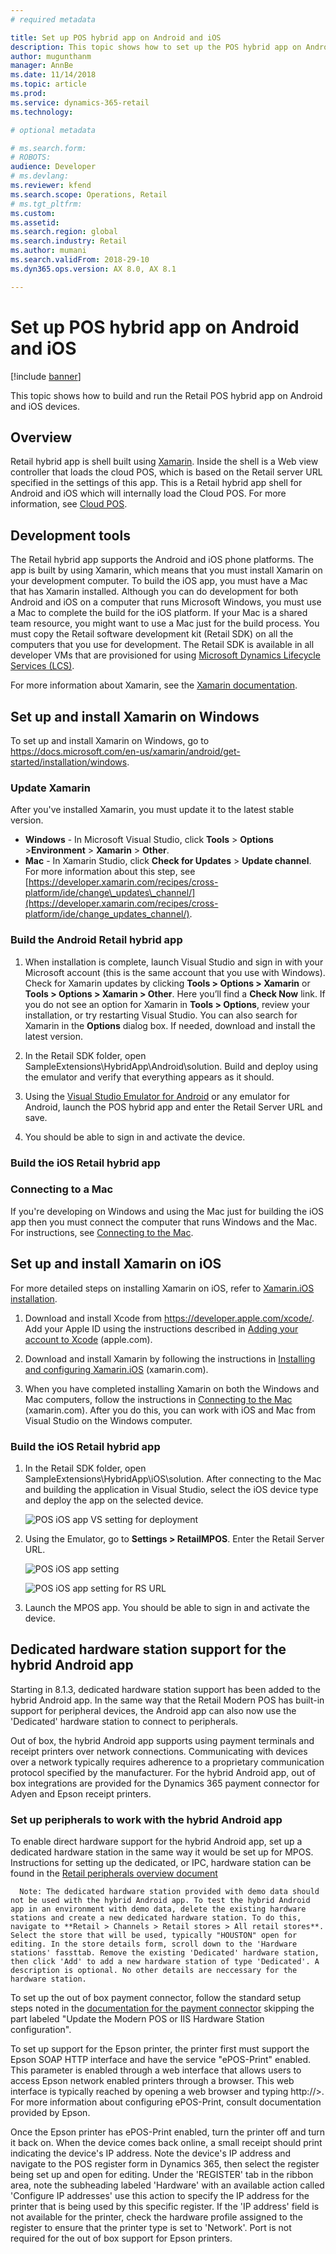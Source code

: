 ```yaml
---
# required metadata

title: Set up POS hybrid app on Android and iOS
description: This topic shows how to set up the POS hybrid app on Android and iOS.
author: mugunthanm 
manager: AnnBe
ms.date: 11/14/2018
ms.topic: article
ms.prod: 
ms.service: dynamics-365-retail
ms.technology: 

# optional metadata

# ms.search.form: 
# ROBOTS: 
audience: Developer
# ms.devlang: 
ms.reviewer: kfend
ms.search.scope: Operations, Retail 
# ms.tgt_pltfrm: 
ms.custom: 
ms.assetid: 
ms.search.region: global
ms.search.industry: Retail
ms.author: mumani
ms.search.validFrom: 2018-29-10
ms.dyn365.ops.version: AX 8.0, AX 8.1

---
```

# Set up POS hybrid app on Android and iOS
[!include [banner](../includes/banner.md)]

This topic shows how to build and run the Retail POS hybrid app on Android and iOS devices. 

## Overview

Retail hybrid app is shell built using [Xamarin](https://docs.microsoft.com/en-us/xamarin/). Inside the shell is a Web view controller that loads the cloud POS, which is based on the Retail server URL specified in the settings of this app. This is a Retail hybrid app shell for Android and iOS which will internally load the Cloud POS. For more information, see [Cloud POS](https://docs.microsoft.com/en-us/dynamics365/unified-operations/retail/mpos-or-cpos).

## Development tools
The Retail hybrid app supports the Android and iOS phone platforms. The app is built by using Xamarin, which means that you must install Xamarin on your development computer. To build the iOS app, you must have a Mac that has Xamarin installed. Although you can do development for both Android and iOS on a computer that runs Microsoft Windows, you must use a Mac to complete the build for the iOS platform. If your Mac is a shared team resource, you might want to use a Mac just for the build process. You must copy the Retail software development kit (Retail SDK) on all the computers that you use for development. The Retail SDK is available in all developer VMs that are provisioned for using [Microsoft Dynamics Lifecycle Services (LCS)](https://lcs.dynamics.com/).

For more information about Xamarin, see the [Xamarin documentation](https://docs.microsoft.com/en-us/xamarin/).

## Set up and install Xamarin on Windows

To set up and install Xamarin on Windows, go to <https://docs.microsoft.com/en-us/xamarin/android/get-started/installation/windows>.

### Update Xamarin

After you've installed Xamarin, you must update it to the latest stable version.

-   **Windows** - In Microsoft Visual Studio, click **Tools** &gt; **Options** &gt;**Environment** &gt; **Xamarin** &gt; **Other**.
-   **Mac** - In Xamarin Studio, click **Check for Updates** &gt; **Update channel**. For more information about this step, see [https://developer.xamarin.com/recipes/cross-platform/ide/change\_updates\_channel/](https://developer.xamarin.com/recipes/cross-platform/ide/change_updates_channel/).

### Build the Android Retail hybrid app

1. When installation is complete, launch Visual Studio and sign in with your Microsoft account (this is the same account that you use with Windows). Check for Xamarin updates by clicking **Tools > Options > Xamarin** or **Tools > Options > Xamarin > Other**. Here you’ll find a **Check Now** link. If you do not see an option for Xamarin in **Tools > Options**, review your installation, or try restarting Visual Studio. You can also search for Xamarin in the **Options** dialog box. If needed, download and install the latest version.
      
2.  In the Retail SDK folder, open SampleExtensions\HybridApp\Android\solution. Build and deploy using the emulator and verify that everything appears as it should.
  
3.  Using the [Visual Studio Emulator for Android](https://visualstudio.microsoft.com/vs/msft-android-emulator/ "Visual Studio Emulator for Android") or any emulator for Android, launch the POS hybrid app and enter the Retail Server URL and save.
  
4.  You should be able to sign in and activate the device.

### Build the iOS Retail hybrid app

### Connecting to a Mac

If you're developing on Windows and using the Mac just for building the iOS app then you must connect the computer that runs Windows and the Mac. For instructions, see [Connecting to the Mac](https://developer.xamarin.com/guides/ios/getting_started/installation/windows/connecting-to-mac/).

 ## Set up and install Xamarin on iOS

For more detailed steps on installing Xamarin on iOS, refer to [Xamarin.iOS installation](https://docs.microsoft.com/en-us/xamarin/ios/get-started/installation/).

  1.  Download and install Xcode from <https://developer.apple.com/xcode/>. Add your Apple ID using the instructions described in [Adding your account to Xcode](https://developer.apple.com/library/content/documentation/IDEs/Conceptual/AppStoreDistributionTutorial/AddingYourAccounttoXcode/AddingYourAccounttoXcode.html#//apple_ref/doc/uid/TP40013839-CH40-SW1) (apple.com).
  
  2.  Download and install Xamarin by following the instructions in [Installing and configuring Xamarin.iOS](http://developer.xamarin.com/guides/ios/getting_started/installation/mac/) (xamarin.com).
  
  3.  When you have completed installing Xamarin on both the Windows and Mac computers, follow the instructions in [Connecting to the Mac](http://developer.xamarin.com/guides/ios/getting_started/installation/windows/xamarin-mac-agent/) (xamarin.com). After you do this, you can work with iOS and Mac from Visual Studio on the Windows computer.
  
  ### Build the iOS Retail hybrid app
  
  1.  In the Retail SDK folder, open SampleExtensions\HybridApp\iOS\solution.
      After connecting to the Mac and building the application in Visual Studio, select the iOS device type and deploy the app on the selected device.
      
         ![POS iOS app VS setting for deployment](./media/iOSSetting.png)
      
  2.  Using the Emulator, go to **Settings > RetailMPOS**. Enter the Retail Server URL.
      
         ![POS iOS app setting](./media/iOSApp.png)
      
         ![POS iOS app setting for RS URL](./media/iOSRSURL.png)
      
  3.  Launch the MPOS app. You should be able to sign in and activate the device.
  
## Dedicated hardware station support for the hybrid Android app
  
Starting in 8.1.3, dedicated hardware station support has been added to the hybrid Android app. In the same way that the Retail Modern POS has built-in support for peripheral devices, the Android app can also now use the 'Dedicated' hardware station to connect to peripherals. 

Out of box, the hybrid Android app supports using payment terminals and receipt printers over network connections. Communicating with devices over a network typically requires adherence to a proprietary communication protocol specified by the manufacturer. For the hybrid Android app, out of box integrations are provided for the Dynamics 365 payment connector for Adyen and Epson receipt printers. 

### Set up peripherals to work with the hybrid Android app

To enable direct hardware support for the hybrid Android app, set up a dedicated hardware station in the same way it would be set up for MPOS. Instructions for setting up the dedicated, or IPC, hardware station can be found in the [Retail peripherals overview document](https://docs.microsoft.com/en-us/dynamics365/unified-operations/retail/retail-peripherals-overview#modern-pos-for-windows-with-an-ipc-built-in-hardware-station-1)

      Note: The dedicated hardware station provided with demo data should not be used with the hybrid Android app. To test the hybrid Android app in an environment with demo data, delete the existing hardware stations and create a new dedicated hardware station. To do this, navigate to **Retail > Channels > Retail stores > All retail stores**. Select the store that will be used, typically "HOUSTON" open for editing. In the store details form, scroll down to the 'Hardware stations' fassttab. Remove the existing 'Dedicated' hardware station, then click 'Add' to add a new hardware station of type 'Dedicated'. A description is optional. No other details are neccessary for the hardware station. 

To set up the out of box payment connector, follow the standard setup steps noted in the [documentation for the payment connector](https://docs.microsoft.com/en-us/dynamics365/unified-operations/retail/dev-itpro/adyen-connector?tabs=8-1-3#setup-and-configuration) skipping the part labeled "Update the Modern POS or IIS Hardware Station configuration". 

To set up support for the Epson printer, the printer first must support the Epson SOAP HTTP interface and have the service "ePOS-Print" enabled. This parameter is enabled through a web interface that allows users to access Epson network enabled printers through a browser. This web interface is typically reached by opening a web browser and typing http://<device ip address>>. For more information about configuring ePOS-Print, consult documentation provided by Epson. 
      
Once the Epson printer has ePOS-Print enabled, turn the printer off and turn it back on. When the device comes back online, a small receipt should print indicating the device's IP address. Note the device's IP address and navigate to the POS register form in Dynamics 365, then select the register being set up and open for editing. Under the 'REGISTER' tab in the ribbon area, note the subheading labeled 'Hardware' with an available action called 'Configure IP addresses' use this action to specify the IP address for the printer that is being used by this specific register. If the 'IP address' field is not available for the printer, check the hardware profile assigned to the register to ensure that the printer type is set to 'Network'. Port is not required for the out of box support for Epson printers.  

